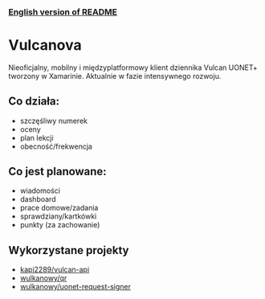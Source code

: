 ### [English version of README](https://github.com/VulcanovaApp/Vulcanova/blob/main/README-en.md)

# Vulcanova
Nieoficjalny, mobilny i międzyplatformowy klient dziennika Vulcan UONET+ tworzony w Xamarinie. Aktualnie w fazie intensywnego rozwoju.

## Co działa:
- szczęśliwy numerek
- oceny
- plan lekcji
- obecność/frekwencja

## Co jest planowane:
- wiadomości
- dashboard
- prace domowe/zadania
- sprawdziany/kartkówki
- punkty (za zachowanie)

## Wykorzystane projekty
* [kapi2289/vulcan-api](https://github.com/kapi2289/vulcan-api/)
* [wulkanowy/qr](https://github.com/wulkanowy/qr)
* [wulkanowy/uonet-request-signer](https://github.com/wulkanowy/uonet-request-signer)
